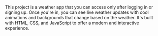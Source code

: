 This project is a weather app that you can access only after logging in or signing up. Once you're in, you can see live weather updates with cool animations and backgrounds that change based on the weather. It's built with HTML, CSS, and JavaScript to offer a modern and interactive experience.
